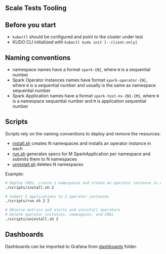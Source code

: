 Scale Tests Tooling
---

## Before you start

* `kubectl` should be configured and point to the cluster under test
* KUDO CLI initialized with `kubectl kudo init [--client-only]`

## Naming conventions

* namespace names have a format `spark-{N}`, where `N` is a sequential number
* Spark Operator instances names have format `spark-operator-{N}`, where `N` is a sequential number and usually is the same as namespace sequential number
* Spark Application names have a format `spark-test-ns-{N}-{M}`, where `N` is a namespace sequential number and `M` is application sequential number

## Scripts
Scripts rely on the naming conventions to deploy and remove the resources:
- [install.sh](scripts/install.sh) creates N namespaces and installs an operator instance in each
- [run.sh](scripts/run.sh) generates specs for M SparkApplication per namespace and submits them to N namespaces
- [uninstall.sh](scripts/uninstall.sh) deletes N namespaces

Example:
```bash
# Deploy CRDs, create 2 namespaces and create an operator instance in each
./scripts/install.sh 2

# Submit 2 applications to 2 operator instances
./scripts/run.sh 2 2

# Observe metrics and alerts and uninstall operators
# Delete operator instances, namespaces, and CRDs
./scripts/uninstall.sh 2
```

## Dashboards
Dashboards can be imported to Grafana from [dashboards](dashboards) folder.